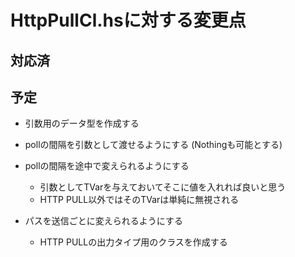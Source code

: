 HttpPullCl.hsに対する変更点
===========================

対応済
------

予定
----

* 引数用のデータ型を作成する

* pollの間隔を引数として渡せるようにする (Nothingも可能とする)
* pollの間隔を途中で変えられるようにする
	+ 引数としてTVarを与えておいてそこに値を入れれば良いと思う
	+ HTTP PULL以外ではそのTVarは単純に無視される
* パスを送信ごとに変えられるようにする
	+ HTTP PULLの出力タイプ用のクラスを作成する
